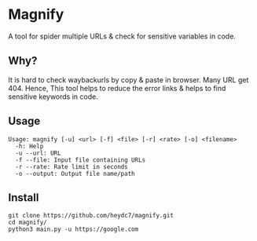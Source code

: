 # Magnify
A tool for spider multiple URLs & check for sensitive variables in code.

## Why?
It is hard to check waybackurls by copy & paste in browser. Many URL get 404. Hence, This tool helps to reduce the error links & helps to find sensitive keywords in code.

## Usage
```
Usage: magnify [-u] <url> [-f] <file> [-r] <rate> [-o] <filename>
  -h: Help
  -u --url: URL
  -f --file: Input file containing URLs
  -r --rate: Rate limit in seconds
  -o --output: Output file name/path
```

## Install
```
git clone https://github.com/heydc7/magnify.git
cd magnify/
python3 main.py -u https://google.com
```
